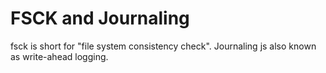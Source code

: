 # FSCK and Journaling

fsck is short for "file system consistency check". Journaling js also known as write-ahead logging. 
